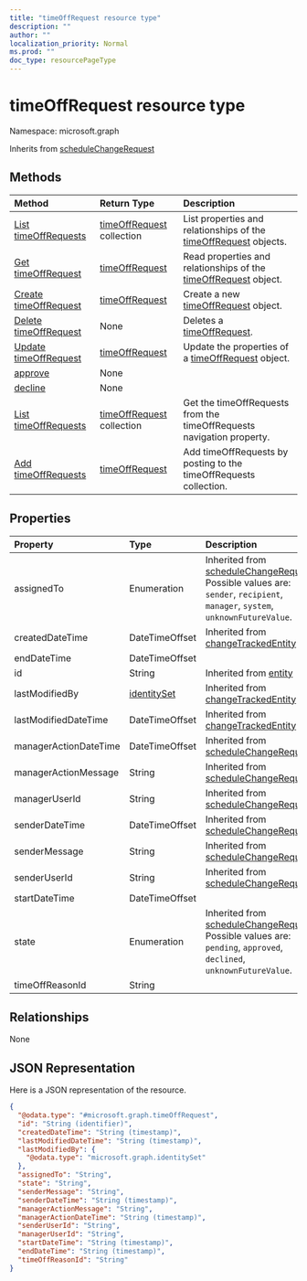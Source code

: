 ```yaml
---
title: "timeOffRequest resource type"
description: ""
author: ""
localization_priority: Normal
ms.prod: ""
doc_type: resourcePageType
---
```


# timeOffRequest resource type


Namespace: microsoft.graph




Inherits from [scheduleChangeRequest](../resources/schedulechangerequest.md)

## Methods
|Method|Return Type|Description|
|:---|:---|:---|
|[List timeOffRequests](../api/timeoffrequest-list.md)|[timeOffRequest](../resources/timeoffrequest.md) collection|List properties and relationships of the [timeOffRequest](../resources/timeoffrequest.md) objects.|
|[Get timeOffRequest](../api/timeoffrequest-get.md)|[timeOffRequest](../resources/timeoffrequest.md)|Read properties and relationships of the [timeOffRequest](../resources/timeoffrequest.md) object.|
|[Create timeOffRequest](../api/timeoffrequest-create.md)|[timeOffRequest](../resources/timeoffrequest.md)|Create a new [timeOffRequest](../resources/timeoffrequest.md) object.|
|[Delete timeOffRequest](../api/timeoffrequest-delete.md)|None|Deletes a [timeOffRequest](../resources/timeoffrequest.md).|
|[Update timeOffRequest](../api/timeoffrequest-update.md)|[timeOffRequest](../resources/timeoffrequest.md)|Update the properties of a [timeOffRequest](../resources/timeoffrequest.md) object.|
|[approve](../api/timeoffrequest-approve.md)|None||
|[decline](../api/timeoffrequest-decline.md)|None||
|[List timeOffRequests](../api/schedule-list-timeoffrequests.md)|[timeOffRequest](../resources/timeoffrequest.md) collection|Get the timeOffRequests from the timeOffRequests navigation property.|
|[Add timeOffRequests](../api/schedule-post-timeoffrequests.md)|[timeOffRequest](../resources/timeoffrequest.md)|Add timeOffRequests by posting to the timeOffRequests collection.|

## Properties
|Property|Type|Description|
|:---|:---|:---|
|assignedTo|Enumeration| Inherited from [scheduleChangeRequest](../resources/schedulechangerequest.md). Possible values are: `sender`, `recipient`, `manager`, `system`, `unknownFutureValue`.|
|createdDateTime|DateTimeOffset| Inherited from [changeTrackedEntity](../resources/changetrackedentity.md)|
|endDateTime|DateTimeOffset||
|id|String| Inherited from [entity](../resources/entity.md)|
|lastModifiedBy|[identitySet](../resources/identityset.md)| Inherited from [changeTrackedEntity](../resources/changetrackedentity.md)|
|lastModifiedDateTime|DateTimeOffset| Inherited from [changeTrackedEntity](../resources/changetrackedentity.md)|
|managerActionDateTime|DateTimeOffset| Inherited from [scheduleChangeRequest](../resources/schedulechangerequest.md)|
|managerActionMessage|String| Inherited from [scheduleChangeRequest](../resources/schedulechangerequest.md)|
|managerUserId|String| Inherited from [scheduleChangeRequest](../resources/schedulechangerequest.md)|
|senderDateTime|DateTimeOffset| Inherited from [scheduleChangeRequest](../resources/schedulechangerequest.md)|
|senderMessage|String| Inherited from [scheduleChangeRequest](../resources/schedulechangerequest.md)|
|senderUserId|String| Inherited from [scheduleChangeRequest](../resources/schedulechangerequest.md)|
|startDateTime|DateTimeOffset||
|state|Enumeration| Inherited from [scheduleChangeRequest](../resources/schedulechangerequest.md). Possible values are: `pending`, `approved`, `declined`, `unknownFutureValue`.|
|timeOffReasonId|String||

## Relationships
None

## JSON Representation
Here is a JSON representation of the resource.
<!-- {
  "blockType": "resource",
  "keyProperty": "id",
  "@odata.type": "microsoft.graph.timeOffRequest",
  "baseType": "microsoft.graph.scheduleChangeRequest",
  "openType": false
}
-->
``` json
{
  "@odata.type": "#microsoft.graph.timeOffRequest",
  "id": "String (identifier)",
  "createdDateTime": "String (timestamp)",
  "lastModifiedDateTime": "String (timestamp)",
  "lastModifiedBy": {
    "@odata.type": "microsoft.graph.identitySet"
  },
  "assignedTo": "String",
  "state": "String",
  "senderMessage": "String",
  "senderDateTime": "String (timestamp)",
  "managerActionMessage": "String",
  "managerActionDateTime": "String (timestamp)",
  "senderUserId": "String",
  "managerUserId": "String",
  "startDateTime": "String (timestamp)",
  "endDateTime": "String (timestamp)",
  "timeOffReasonId": "String"
}
```

